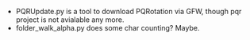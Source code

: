 * PQRUpdate.py is a tool to download PQRotation via GFW, though pqr project is not avialable any more.
* folder_walk_alpha.py does some char counting? Maybe.
